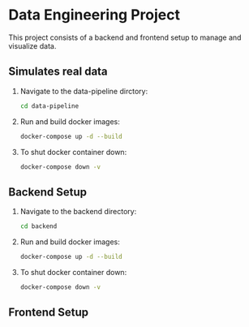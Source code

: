 # Data Engineering Project

This project consists of a backend and frontend setup to manage and visualize data.

## Simulates real data
1. Navigate to the data-pipeline dirctory:
   ```bash
   cd data-pipeline

2. Run and build docker images:
   ```bash
   docker-compose up -d --build

3. To shut docker container down:

    ```bash
    docker-compose down -v

## Backend Setup
1. Navigate to the backend directory:
   ```bash
   cd backend

2. Run and build docker images:
   ```bash
   docker-compose up -d --build

3. To shut docker container down:

    ```bash
    docker-compose down -v

## Frontend Setup
